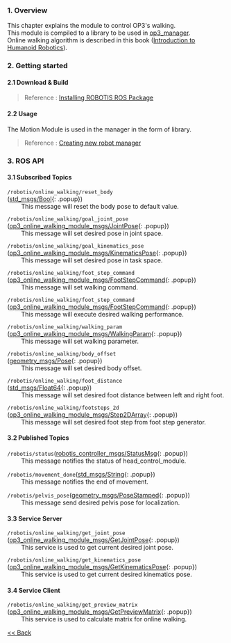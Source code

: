 ### 1. Overview
This chapter explains the module to control OP3's walking.  
This module is compiled to a library to be used in [op3_manager].  
Online walking algorithm is described in this book ([Introduction to Humanoid Robotics]).


### 2. Getting started  
#### 2.1 Download & Build
 > Reference : [Installing ROBOTIS ROS Package]

#### 2.2 Usage
The Motion Module is used in the manager in the form of library.  
> Reference : [Creating new robot manager]

### 3. ROS API
#### 3.1 Subscribed Topics
`/robotis/online_walking/reset_body`  
([std_msgs/Bool]{: .popup})  
&emsp;&emsp; This message will reset the body pose to default value.  

`/robotis/online_walking/goal_joint_pose`  
([op3_online_walking_module_msgs/JointPose]{: .popup})  
&emsp;&emsp; This message will set desired pose in joint space.  

`/robotis/online_walking/goal_kinematics_pose`  
([op3_online_walking_module_msgs/KinematicsPose]{: .popup})  
&emsp;&emsp; This message will set desired pose in task space.  

`/robotis/online_walking/foot_step_command`  
([op3_online_walking_module_msgs/FootStepCommand]{: .popup})  
&emsp;&emsp; This message will set walking command.  

`/robotis/online_walking/foot_step_command`  
([op3_online_walking_module_msgs/FootStepCommand]{: .popup})  
&emsp;&emsp; This message will execute desired walking performance.  

`/robotis/online_walking/walking_param`  
([op3_online_walking_module_msgs/WalkingParam]{: .popup})  
&emsp;&emsp; This message will set walking parameter.

`/robotis/online_walking/body_offset`  
([geometry_msgs/Pose]{: .popup})  
&emsp;&emsp; This message will set desired body offset.

`/robotis/online_walking/foot_distance`  
([std_msgs/Float64]{: .popup})  
&emsp;&emsp; This message will set desired foot distance between left and right foot.

`/robotis/online_walking/footsteps_2d`  
([op3_online_walking_module_msgs/Step2DArray]{: .popup})  
&emsp;&emsp; This message will set desired foot step from foot step generator.


#### 3.2 Published Topics
`/robotis/status`([robotis_controller_msgs/StatusMsg]{: .popup})  
&emsp;&emsp; This message notifies the status of head_control_module.  

`/robotis/movement_done`([std_msgs/String]{: .popup})  
&emsp;&emsp; This message notifies the end of movement.  

`/robotis/pelvis_pose`([geometry_msgs/PoseStamped]{: .popup})  
&emsp;&emsp; This message send desired pelvis pose for localization.  

#### 3.3 Service Server
`/robotis/online_walking/get_joint_pose`  
([op3_online_walking_module_msgs/GetJointPose]{: .popup})  
&emsp;&emsp; This service is used to get current desired joint pose.  

`/robotis/online_walking/get_kinematics_pose`  
([op3_online_walking_module_msgs/GetKinematicsPose]{: .popup})  
&emsp;&emsp; This service is used to get current desired kinematics pose.  

#### 3.4 Service Client
`/robotis/online_walking/get_preview_matrix`  
([op3_online_walking_module_msgs/GetPreviewMatrix]{: .popup})  
&emsp;&emsp; This service is used to calculate matrix for online walking.  


[&lt;&lt; Back](ROBOTIS-OP3-Modules.md)

[op3_manager]:op3_manager.md

[Introduction to Humanoid Robotics]:http://www.springer.com/gp/book/9783642545351
[std_msgs/Bool]:/docs/en/popup/std_msgs_bool_msg/
[op3_online_walking_module_msgs/JointPose]:/docs/en/popup/op3_JointPose.msg/
[op3_online_walking_module_msgs/KinematicsPose]:/docs/en/popup/op3_KinematicsPose.msg/
[op3_online_walking_module_msgs/FootStepCommand]:/docs/en/popup/op3_FootStepCommand.msg/
[op3_online_walking_module_msgs/FootStepCommand]:/docs/en/popup/op3_FootStepCommand.msg/
[op3_online_walking_module_msgs/WalkingParam]:/docs/en/popup/op3_online_WalkingParam.msg/
[geometry_msgs/Pose]:/docs/en/popup/geometry_msgs_Pose_msg/  
[std_msgs/Float64]:/docs/en/popup/std_msgs_Float64_msg/
[op3_online_walking_module_msgs/Step2DArray]:/docs/en/popup/op3_Step2DArray.msg/
[robotis_controller_msgs/StatusMsg]:/docs/en/popup/StatusMsg.msg/
[std_msgs/String]:/docs/en/popup/std_msgs_string/
[geometry_msgs/PoseStamped]:/docs/en/popup/geometry_msgs_PoseStamped_msg/
[op3_online_walking_module_msgs/GetJointPose]:/docs/en/popup/op3_GetJointPose.srv/
[op3_online_walking_module_msgs/GetKinematicsPose]:/docs/en/popup/op3_KinematicsPose.msg/
[op3_online_walking_module_msgs/GetPreviewMatrix]:/docs/en/popup/op3_GetPreviewMatrix.srv/
[op3_online_walking_module_msgs/GetPreviewMatrix]:/docs/en/popup/op3_GetPreviewMatrix.srv/
[Installing ROBOTIS ROS Package]:OP3_Recovery_of_ROBOTIS_OP3#24_installation_robotis_ros_packages/    

[Creating new robot manager]:Creating-new-robot-manager.md
